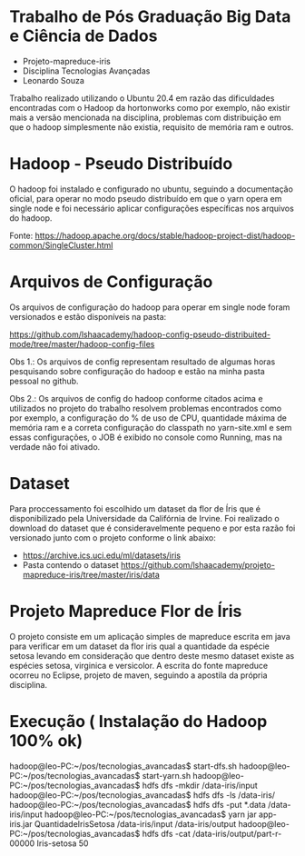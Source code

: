# Trabalho de Pós Graduação Big Data e Ciência de Dados  
- Projeto-mapreduce-iris
- Disciplina Tecnologias Avançadas
- Leonardo Souza

Trabalho realizado utilizando o Ubuntu 20.4 em razão das dificuldades encontradas com o Hadoop da hortonworks como por exemplo, não existir mais a versão mencionada na disciplina, problemas com distribuição em que o hadoop simplesmente não existia, requisito de memória ram e outros.

# Hadoop - Pseudo Distribuído
O hadoop foi instalado e configurado no ubuntu, seguindo a documentação oficial, para operar no modo pseudo distribuído em que o yarn opera em single node e foi necessário aplicar configurações específicas nos arquivos do hadoop. 

Fonte: https://hadoop.apache.org/docs/stable/hadoop-project-dist/hadoop-common/SingleCluster.html

# Arquivos de Configuração
Os arquivos de configuração do hadoop para operar em single node foram versionados e estão disponíveis na pasta:

https://github.com/lshaacademy/hadoop-config-pseudo-distribuited-mode/tree/master/hadoop-config-files

Obs 1.: Os arquivos de config representam resultado de algumas horas pesquisando sobre configuração do hadoop e estão na minha pasta pessoal no github. 

Obs 2.:  Os arquivos de config do hadoop conforme citados acima e utilizados no projeto do trabalho resolvem problemas encontrados como por exemplo, a configuração
do % de uso de CPU, quantidade máxima de memória ram e a correta configuração do classpath no yarn-site.xml e sem essas configurações, o JOB é exibido no console como Running, mas na verdade não foi ativado.

# Dataset
Para proccessamento foi escolhido um dataset da flor de Íris que é disponibilizado pela Universidade da Califórnia de Irvine. Foi realizado o download do dataset que é consideravelmente pequeno e por esta razão foi versionado junto com o projeto conforme o link abaixo:

- https://archive.ics.uci.edu/ml/datasets/iris
- Pasta contendo o dataset https://github.com/lshaacademy/projeto-mapreduce-iris/tree/master/iris/data

# Projeto Mapreduce Flor de Íris
O projeto consiste em um aplicação simples de mapreduce escrita em java para verificar em um dataset da flor iris qual a quantidade da espécie setosa levando em consideração que dentro deste mesmo dataset existe as espécies setosa, virginica e versicolor. A escrita do fonte mapreduce ocorreu no  Eclipse, projeto de maven, seguindo a apostila da própria disciplina.



# Execução ( Instalação do Hadoop 100% ok)

 hadoop@leo-PC:~/pos/tecnologias_avancadas$ start-dfs.sh
 hadoop@leo-PC:~/pos/tecnologias_avancadas$ start-yarn.sh
 hadoop@leo-PC:~/pos/tecnologias_avancadas$ hdfs dfs -mkdir /data-iris/input
 hadoop@leo-PC:~/pos/tecnologias_avancadas$ hdfs dfs -ls /data-iris/
 hadoop@leo-PC:~/pos/tecnologias_avancadas$ hdfs dfs -put *.data /data-iris/input 
 hadoop@leo-PC:~/pos/tecnologias_avancadas$ yarn jar app-iris.jar  QuantidadeIrisSetosa /data-iris/input /data-iris/output
 hadoop@leo-PC:~/pos/tecnologias_avancadas$ hdfs dfs -cat /data-iris/output/part-r-00000
 Iris-setosa	50
